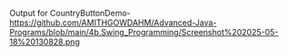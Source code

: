 Output for CountryButtonDemo-https://github.com/AMITHGOWDAHM/Advanced-Java-Programs/blob/main/4b.Swing_Programming/Screenshot%202025-05-18%20130828.png
